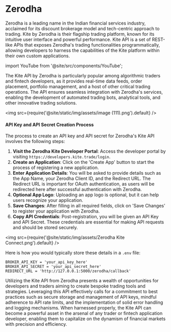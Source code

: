 # Zerodha

Zerodha is a leading name in the Indian financial services industry, acclaimed for its discount brokerage model and tech-centric approach to trading. Kite by Zerodha is their flagship trading platform, known for its intuitive user interface and powerful performance. Kite API is a set of REST-like APIs that exposes Zerodha's trading functionalities programmatically, allowing developers to harness the capabilities of the Kite platform within their own custom applications.

import YouTube from '@site/src/components/YouTube';

<YouTube id="uZ6PD6UDxrg" title="Zerodha" />


The Kite API by Zerodha is particularly popular among algorithmic traders and fintech developers, as it provides real-time data feeds, order placement, portfolio management, and a host of other critical trading operations. The API ensures seamless integration with Zerodha's services, enabling the development of automated trading bots, analytical tools, and other innovative trading solutions.

<img
  src={require('@site/static/img/assets/image (111).png').default}
/>

#### API Key and API Secret Creation Process

The process to create an API key and API secret for Zerodha's Kite API involves the following steps:

1. **Visit the Zerodha Kite Developer Portal**: Access the developer portal by visiting `https://developers.kite.trade/login`.
2. **Create an Application**: Click on the 'Create App' button to start the process of registering a new application.
3. **Enter Application Details**: You will be asked to provide details such as the App Name, your Zerodha Client ID, and the Redirect URL. The Redirect URL is important for OAuth authentication, as users will be redirected here after successful authentication with Zerodha.
4. **Optional App Logo**: Uploading an app logo is optional, but it can help users recognize your application.
5. **Save Changes**: After filling in all required fields, click on 'Save Changes' to register your application with Zerodha.
6. **Copy API Credentials**: Post-registration, you will be given an API Key and API Secret. These credentials are essential for making API requests and should be stored securely.

<img
  src={require('@site/static/img/assets/Zerodha Kite Connect.png').default}
/>

Here is how you would typically store these details in a `.env` file:

```
BROKER_API_KEY = 'your_api_key_here'
BROKER_API_SECRET = 'your_api_secret_here'
REDIRECT_URL = 'http://127.0.0.1:5000/zerodha/callback'
```

Utilizing the Kite API from Zerodha presents a wealth of opportunities for developers and traders aiming to create bespoke trading tools and strategies. Leveraging this API effectively calls for a commitment to best practices such as secure storage and management of API keys, mindful adherence to API rate limits, and the implementation of solid error handling and logging mechanisms. When harnessed properly, the Kite API can become a powerful asset in the arsenal of any trader or fintech application developer, enabling them to capitalize on the dynamism of financial markets with precision and efficiency.

